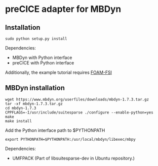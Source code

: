 # preCICE adapter for MBDyn #

## Installation ##
```
sudo python setup.py install
```

Dependencies:
*    MBDyn with Python interface
*    preCICE with Python interface

Additionally, the example tutorial requires [FOAM-FSI](https://github.com/davidsblom/FOAM-FSI) 
## MBDyn installation ##
```
wget https://www.mbdyn.org/userfiles/downloads/mbdyn-1.7.3.tar.gz
tar -xf mbdyn-1.7.3.tar.gz
cd mbdyn-1.7.3
CPPFLAGS=-I/usr/include/suitesparse ./configure --enable-python=yes
make 
make install
```

Add the Python interface path to $PYTHONPATH
```
export PYTHONPATH=$PYTHONPATH:/usr/local/mbdyn/libexec/mbpy
```

Dependencies:
*    UMFPACK (Part of libsuitesparse-dev in Ubuntu repository.)
